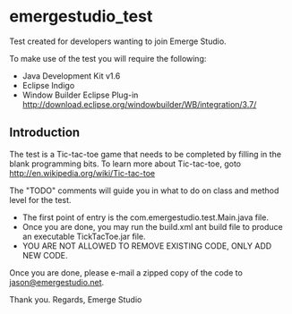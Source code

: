 emergestudio_test
=================

Test created for developers wanting to join Emerge Studio.

To make use of the test you will require the following:

*	Java Development Kit 				v1.6
*	Eclipse 							Indigo				
*	Window Builder Eclipse Plug-in		http://download.eclipse.org/windowbuilder/WB/integration/3.7/


Introduction
------------

The test is a Tic-tac-toe game that needs to be completed by filling in the blank programming bits.
To learn more about Tic-tac-toe, goto http://en.wikipedia.org/wiki/Tic-tac-toe

The "TODO" comments will guide you in what to do on class and method level for the test.

*	The first point of entry is the com.emergestudio.test.Main.java file.
*	Once you are done, you may run the build.xml ant build file to produce an executable TickTacToe.jar file.
*	YOU ARE NOT ALLOWED TO REMOVE EXISTING CODE, ONLY ADD NEW CODE.

Once you are done, please e-mail a zipped copy of the code to jason@emergestudio.net.

Thank you.
Regards,
Emerge Studio